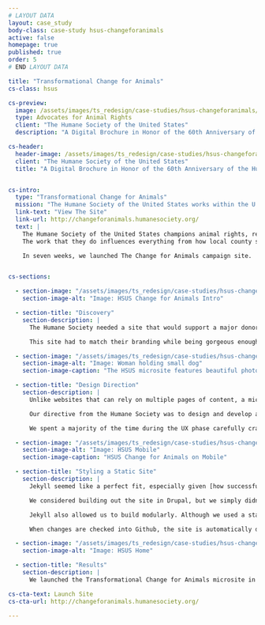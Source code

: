 ```yaml
---
# LAYOUT DATA
layout: case_study
body-class: case-study hsus-changeforanimals
active: false
homepage: true
published: true
order: 5
# END LAYOUT DATA

title: "Transformational Change for Animals"
cs-class: hsus

cs-preview:
  image: /assets/images/ts_redesign/case-studies/hsus-changeforanimals/hsus-cat.jpg
  type: Advocates for Animal Rights
  client: "The Humane Society of the United States"
  description: "A Digital Brochure in Honor of the 60th Anniversary of the Humane Society."

cs-header:
  header-image: /assets/images/ts_redesign/case-studies/hsus-changeforanimals/hsus-cat.jpg
  client: "The Humane Society of the United States"
  title: "A Digital Brochure in Honor of the 60th Anniversary of the Humane Society."


cs-intro:
  type: "Transformational Change for Animals"
  mission: "The Humane Society of the United States works within the U.S. and internationally to advocate for the better treatment of all animals."
  link-text: "View The Site"
  link-url: http://changeforanimals.humanesociety.org/
  text: |
    The Humane Society of the United States champions animal rights, responsible pet ownership, and ending the exploitation of wild animals in captivity.
    The work that they do influences everything from how local county shelters operate to national legislature. They needed to launch an online brochure in time for their 60th anniversary, which was only weeks away from the start of our engagement.

    In seven weeks, we launched The Change for Animals campaign site.


cs-sections:

  - section-image: "/assets/images/ts_redesign/case-studies/hsus-changeforanimals/hsus-intro.png"
    section-image-alt: "Image: HSUS Change for Animals Intro"

  - section-title: "Discovery"
    section-description: |
      The Humane Society needed a site that would support a major donor fundraising campaign around their 60th anniversary. They were in the process of creating a print brochure, setting up events all across the country, and Humane Society’s executive director, Wayne Pacelle, was about to publish a new book, all of which they hoped to promote in this online brochure.

      This site had to match their branding while being gorgeous enough to appeal to major donors. The Humane Society also wanted a quick turnaround: two months from start to finish. Finally, the site also had to be something their in-house technical staff could update themselves going forward.

  - section-image: "/assets/images/ts_redesign/case-studies/hsus-changeforanimals/hsus-home1-d.png"
    section-image-alt: "Image: Woman holding small dog"
    section-image-caption: "The HSUS microsite features beautiful photography"

  - section-title: "Design Direction"
    section-description: |
      Unlike websites that can rely on multiple pages of content, a microsite must elegantly tell a story and create a strong emotional call-to-action within the constraints of one page.

      Our directive from the Humane Society was to design and develop a website heavily inspired by an existing print brochure. The challenge became blending the print and digital world; both platforms have similar requirements, but express content completely differently.

      We spent a majority of the time during the UX phase carefully crafting a story that would appeal quickly to a user and ultimately encourage them to donate or get involved in the Humane Society’s programs.

  - section-image: "/assets/images/ts_redesign/case-studies/hsus-changeforanimals/hsus_mobile.png"
    section-image-alt: "Image: HSUS Mobile"
    section-image-caption: "HSUS Change for Animals on Mobile"

  - section-title: "Styling a Static Site"
    section-description: |
      Jekyll seemed like a perfect fit, especially given [how successful we’ve been with Jekyll on previous projects](https://thinkshout.com/blog/category/jekyll/) with similar constraints. The site needed five campaign pages, celebrity testimonials with featured videos, and a promotional section for their events.

      We considered building out the site in Drupal, but we simply didn’t need its features or its bulk to meet the HSUS’s needs. Static sites are very performant, and we wanted this high-traffic, image-rich design to load quickly and reliably.

      Jekyll also allowed us to build modularly. Although we used a static site generator, we were able to give the Humane Society team the flexibility to include or exclude certain content.

      When changes are checked into Github, the site is automatically deployed with Travis CI. The repo for this project is actually public on GitHub, so anyone can go see for themselves what makes this site tick.

  - section-image: "/assets/images/ts_redesign/case-studies/hsus-changeforanimals/hsus_home2-d.png"
    section-image-alt: "Image: HSUS Home"

  - section-title: "Results"
    section-description: |
      We launched the Transformational Change for Animals microsite in April of 2016 and are currently measuring the analytics around the site’s performance. We hope to share our findings with you in the near future!

cs-cta-text: Launch Site
cs-cta-url: http://changeforanimals.humanesociety.org/

---
```

